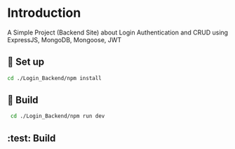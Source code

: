 # Introduction
A Simple Project (Backend Site) about Login Authentication and CRUD using ExpressJS, MongoDB, Mongoose, JWT
## :electric_plug: Set up
```sh
cd ./Login_Backend/npm install
```
## :hammer: Build
```sh
 cd ./Login_Backend/npm run dev
```
## :test: Build
